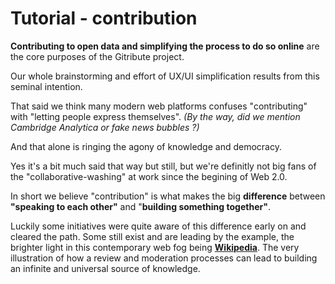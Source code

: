
# Tutorial - contribution

**Contributing to open data and simplifying the process to do so online** are the core purposes of the Gitribute project.

Our whole brainstorming and effort of UX/UI simplification results from this seminal intention.

That said we think many modern web platforms confuses "contributing" with "letting people express themselves". _(By the way, did we mention Cambridge Analytica or fake news bubbles ?)_

And that alone is ringing the agony of knowledge and democracy.

Yes it's a bit much said that way but still, but we're definitly not big fans of the "collaborative-washing" at work since the begining of Web 2.0.

In short we believe "contribution" is what makes the big **difference** between **"speaking to each other"** and "**building something together"**.

Luckily some initiatives were quite aware of this difference early on and cleared the path. Some still exist and are leading by the example, the brighter light in this contemporary web fog being **[Wikipedia](https://www.wikipedia.org/)**. The very illustration of how a review and moderation processes can lead to building an infinite and universal source of knowledge.
